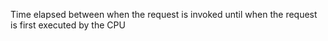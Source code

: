 Time elapsed between when the request is invoked until when the request is first executed by the CPU